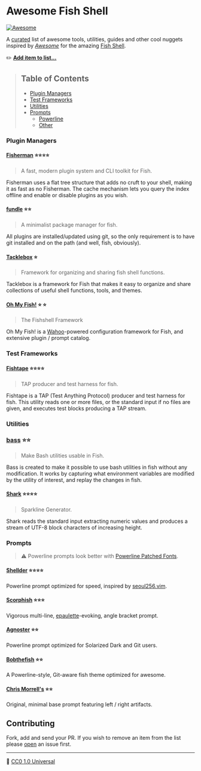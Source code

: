 # Awesome Fish Shell

[![Awesome][awesome-badge]][awesome-link]

A [curated](https://github.com/sindresorhus/awesome/blob/master/awesome.md#only-awesome-is-awesome) list of awesome tools, utilities, guides and other cool nuggets inspired by [_Awesome_](https://github.com/sindresorhus/awesome) for the amazing [Fish Shell][fish-shell].


:pencil2: [**Add item to list...**](https://github.com/bucaran/awesome-fish/fork)
> ## Table of Contents
> + [Plugin Managers](#plugin-managers)
> + [Test Frameworks](#test-frameworks)
> + [Utilities](#utilities)
> + [Prompts](#prompts)
>   + [Powerline](#powerline-prompts)
>   + [Other](#other-prompts)


### Plugin Managers

#### [Fisherman](https://github.com/fisherman/fisherman) :star::star::star::star:
> A fast, modern plugin system and CLI toolkit for Fish.

Fisherman uses a flat tree structure that adds no cruft to your shell, making it as fast as no Fisherman. The cache mechanism lets you query the index offline and enable or disable plugins as you wish.

#### [fundle](https://github.com/tuvistavie/fundle) :star::star:
> A minimalist package manager for fish.

All plugins are installed/updated using git, so the only requirement is to have git installed and on the path (and well, fish, obviously).

#### [Tacklebox](https://github.com/justinmayer/tacklebox/) :star:
> Framework for organizing and sharing fish shell functions.

Tacklebox is a framework for Fish that makes it easy to organize and share collections of useful shell functions, tools, and themes.

#### [Oh My Fish!](https://github.com/oh-my-fish) :star: :star:
> The Fishshell Framework

Oh My Fish! is a [Wahoo](https://github.com/bucaran/wahoo)-powered configuration framework for Fish, and extensive plugin / prompt catalog.

### Test Frameworks

#### [Fishtape](https://github.com/fisherman/fishtape) :star::star::star::star:
> TAP producer and test harness for fish.

Fishtape is a TAP (Test Anything Protocol) producer and test harness for fish. This utility reads one or more files, or the standard input if no files are given, and executes test blocks producing a TAP stream.


### Utilities

### [bass](https://github.com/edc/bass) :star::star:
> Make Bash utilities usable in Fish.

Bass is created to make it possible to use bash utilities in fish without any modification. It works by capturing what environment variables are modified by the utility of interest, and replay the changes in fish.

#### [Shark](https://github.com/bucaran/shark) :star::star::star::star:
> Sparkline Generator.

Shark reads the standard input extracting numeric values and produces a stream of UTF-8 block characters of increasing  height.


### Prompts

> :warning: Powerline prompts look better with [Powerline Patched Fonts](https://github.com/powerline/fonts).

#### [Shellder](https://github.com/simnalamburt/shellder) :star::star::star::star:
Powerline prompt optimized for speed, inspired by [seoul256.vim](https://github.com/junegunn/seoul256.vim).

#### [Scorphish](https://github.com/oh-my-fish/theme-scorphish) :star::star::star:

Vigorous multi-line, [epaulette](https://en.wikipedia.org/wiki/Epaulette)-evoking, angle bracket prompt.

#### [Agnoster](https://github.com/oh-my-fish/theme-agnoster) :star::star:
Powerline prompt optimized for Solarized Dark and Git users.

#### [Bobthefish](https://github.com/oh-my-fish/theme-bobthefish) :star::star:
A Powerline-style, Git-aware fish theme optimized for awesome.

#### [Chris Morrell's](https://github.com/oh-my-fish/theme-cmorrell.com) :star::star:
Original, minimal base prompt featuring left / right artifacts.


## Contributing

Fork, add and send your PR. If you wish to remove an item from the list please [open][issues] an issue first.

<hr>

:tropical_fish: [CC0 1.0 Universal](LICENSE)


<!-- Other Links -->

[issues]: https://github.com/bucaran/awesome-fish/issues
[fish-shell]: https://github.com/fish-shell/fish-shell
[awesome-link]:https://github.com/sindresorhus/awesome
[awesome-badge]: https://cdn.rawgit.com/sindresorhus/awesome/d7305f38d29fed78fa85652e3a63e154dd8e8829/media/badge.svg
